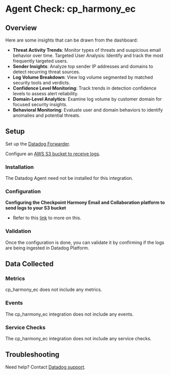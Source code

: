 # Agent Check: cp_harmony_ec


## Overview

Here are some insights that can be drawn from the dashboard:

- **Threat Activity Trends**: Monitor types of threats and suspicious email behavior over time.
Targeted User Analysis: Identify and track the most frequently targeted users.
- **Sender Insights**: Analyze top sender IP addresses and domains to detect recurring threat sources.
- **Log Volume Breakdown**: View log volume segmented by matched security tools and verdicts.
- **Confidence Level Monitoring**: Track trends in detection confidence levels to assess alert reliability.
- **Domain-Level Analytics**: Examine log volume by customer domain for focused security insights.
- **Behavioral Monitoring**: Evaluate user and domain behaviors to identify anomalies and potential threats.

## Setup

Set up the [Datadog Forwarder][2].

Configure an [AWS S3 bucket to receive logs][3].

### Installation

The Datadog Agent need not be installed for this integration.

### Configuration

**Configuring the Checkpoint Harmony Email and Collaboration platform to send logs to your S3 bucket**
- Refer to this [link][4] to more on this.

### Validation

Once the configuration is done, you can validate it by confirming if the logs are being ingested in Datadog Platform.

## Data Collected

### Metrics

cp_harmony_ec does not include any metrics.

### Events

The cp_harmony_ec integration does not include any events.

### Service Checks

The cp_harmony_ec integration does not include any service checks.

## Troubleshooting

Need help? Contact [Datadog support][5].


[1]: https://www.checkpoint.com/harmony/email-security/
[2]: https://docs.datadoghq.com/logs/guide/forwarder/?tab=cloudformation
[3]: https://sc1.checkpoint.com/documents/Harmony_Email_and_Collaboration/Topics-Harmony-Email-Collaboration-Admin-Guide/Managing-Security-Events/SIEM.htm#Configuring_AWS_S3_to_Receive_Harmony_Email_&_Collaboration_Logs
[4]: https://sc1.checkpoint.com/documents/Harmony_Email_and_Collaboration/Topics-Harmony-Email-Collaboration-Admin-Guide/Managing-Security-Events/SIEM.htm#Configuring%20SIEM%20Integration
[5]: https://docs.datadoghq.com/help/